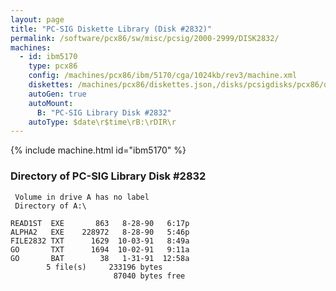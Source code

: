 ```yaml
---
layout: page
title: "PC-SIG Diskette Library (Disk #2832)"
permalink: /software/pcx86/sw/misc/pcsig/2000-2999/DISK2832/
machines:
  - id: ibm5170
    type: pcx86
    config: /machines/pcx86/ibm/5170/cga/1024kb/rev3/machine.xml
    diskettes: /machines/pcx86/diskettes.json,/disks/pcsigdisks/pcx86/diskettes.json
    autoGen: true
    autoMount:
      B: "PC-SIG Library Disk #2832"
    autoType: $date\r$time\rB:\rDIR\r
---
```


{% include machine.html id="ibm5170" %}

### Directory of PC-SIG Library Disk #2832

     Volume in drive A has no label
     Directory of A:\

    READ1ST  EXE       863   8-28-90   6:17p
    ALPHA2   EXE    228972   8-28-90   5:46p
    FILE2832 TXT      1629  10-03-91   8:49a
    GO       TXT      1694  10-02-91   9:11a
    GO       BAT        38   1-31-91  12:58a
            5 file(s)     233196 bytes
                           87040 bytes free
